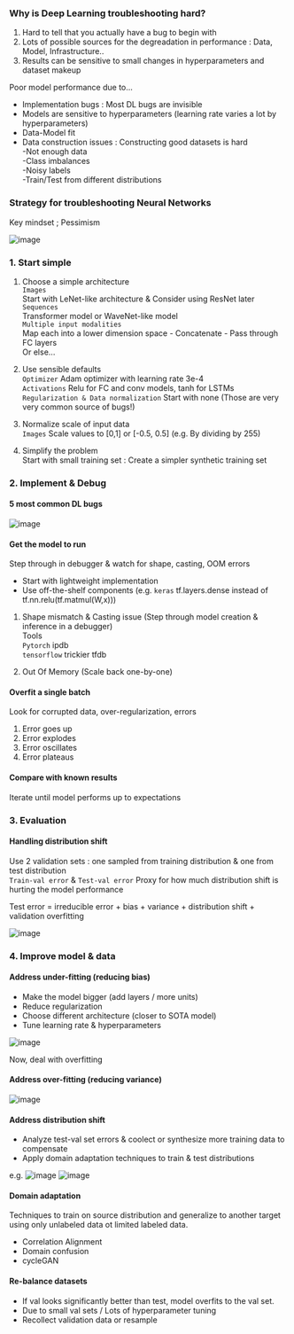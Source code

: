 ### Why is Deep Learning troubleshooting hard?

1. Hard to tell that you actually have a bug to begin with
2. Lots of possible sources for the degreadation in performance : Data, Model, Infrastructure..
3. Results can be sensitive to small changes in hyperparameters and dataset makeup

 Poor model performance due to...
 - Implementation bugs : Most DL bugs are invisible
 - Models are sensitive to hyperparameters (learning rate varies a lot by hyperparameters)
 - Data-Model fit
 - Data construction issues : Constructing good datasets is hard  
  -Not enough data  
  -Class imbalances  
  -Noisy labels  
  -Train/Test from different distributions  
 
 ### Strategy for troubleshooting Neural Networks
 
 Key mindset ; Pessimism  
 
 ![image](https://user-images.githubusercontent.com/79262676/174813993-ef89ff1e-438d-45b0-9b2b-f2ff147c7555.png)

### 1. Start simple

1. Choose a simple architecture  
`Images`  
Start with LeNet-like architecture & Consider using ResNet later    
`Sequences`  
Transformer model or WaveNet-like model  
`Multiple input modalities`  
Map each into a lower dimension space - Concatenate - Pass through FC layers  
Or else...  


2. Use sensible defaults  
`Optimizer` Adam optimizer with learning rate 3e-4  
`Activations` Relu for FC and conv models, tanh for LSTMs  
`Regularization & Data normalization` Start with none (Those are very very common source of bugs!)  

3. Normalize scale of input data  
`Images` Scale values to [0,1] or [-0.5, 0.5] (e.g. By dividing by 255)  

4. Simplify the problem  
Start with small training set : Create a simpler synthetic training set  

### 2. Implement & Debug

#### 5 most common DL bugs
![image](https://user-images.githubusercontent.com/79262676/174818600-7f3b64f9-ad1c-4532-858c-dd1c963fdbdb.png)

#### Get the model to run
Step through in debugger & watch for shape, casting, OOM errors

- Start with lightweight implementation
- Use off-the-shelf components (e.g. `keras` tf.layers.dense instead of tf.nn.relu(tf.matmul(W,x)))

1. Shape mismatch & Casting issue (Step through model creation & inference in a debugger)  
Tools  
`Pytorch` ipdb  
`tensorflow` trickier tfdb  

2. Out Of Memory (Scale back one-by-one)

#### Overfit a single batch
Look for corrupted data, over-regularization, errors

1. Error goes up 
2. Error explodes
3. Error oscillates
4. Error plateaus

#### Compare with known results
Iterate until model performs up to expectations

### 3. Evaluation

#### Handling distribution shift  

Use 2 validation sets : one sampled from training distribution & one from test distribution  
`Train-val error` & `Test-val error` Proxy for how much distribution shift is hurting the model performance  

Test error = irreducible error + bias + variance + distribution shift + validation overfitting  

![image](https://user-images.githubusercontent.com/79262676/174823315-d62312ce-c6b3-4b38-bc83-5df241e9af72.png)

### 4. Improve model & data

#### Address under-fitting (reducing bias)

- Make the model bigger (add layers / more units)
- Reduce regularization
- Choose different architecture (closer to SOTA model)
- Tune learning rate & hyperparameters

![image](https://user-images.githubusercontent.com/79262676/174825314-6709f075-af92-4c84-8447-094cc53aeeeb.png)

Now, deal with overfitting

#### Address over-fitting (reducing variance)

![image](https://user-images.githubusercontent.com/79262676/174826027-673f85be-306a-45c9-9947-c7c90148ebd7.png)

#### Address distribution shift

- Analyze test-val set errors & coolect or synthesize more training data to compensate  
- Apply domain adaptation techniques to train & test distributions

e.g. 
![image](https://user-images.githubusercontent.com/79262676/174827028-356ac3a3-09f1-4ad3-abf9-393f30fbcd97.png)
![image](https://user-images.githubusercontent.com/79262676/174827305-12e7ccda-f9bd-4111-8468-fa8a9528c1bb.png)

#### Domain adaptation

Techniques to train on source distribution and generalize to another target using only unlabeled data ot limited labeled data.  
- Correlation Alignment
- Domain confusion
- cycleGAN

#### Re-balance datasets

- If val looks significantly better than test, model overfits to the val set.  
- Due to small val sets / Lots of hyperparameter tuning  
- Recollect validation data or resample
 
